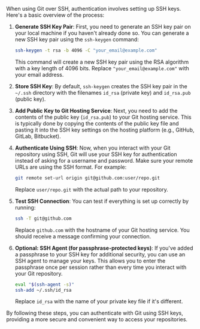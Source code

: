 When using Git over SSH, authentication involves setting up SSH keys. Here's a basic overview of the process:

1. **Generate SSH Key Pair**: First, you need to generate an SSH key pair on your local machine if you haven't already done so. You can generate a new SSH key pair using the `ssh-keygen` command:

    ```bash
    ssh-keygen -t rsa -b 4096 -C "your_email@example.com"
    ```

    This command will create a new SSH key pair using the RSA algorithm with a key length of 4096 bits. Replace `"your_email@example.com"` with your email address.

2. **Store SSH Key**: By default, `ssh-keygen` creates the SSH key pair in the `~/.ssh` directory with the filenames `id_rsa` (private key) and `id_rsa.pub` (public key). 

3. **Add Public Key to Git Hosting Service**: Next, you need to add the contents of the public key (`id_rsa.pub`) to your Git hosting service. This is typically done by copying the contents of the public key file and pasting it into the SSH key settings on the hosting platform (e.g., GitHub, GitLab, Bitbucket).

4. **Authenticate Using SSH**: Now, when you interact with your Git repository using SSH, Git will use your SSH key for authentication instead of asking for a username and password. Make sure your remote URLs are using the SSH format. For example:

    ```bash
    git remote set-url origin git@github.com:user/repo.git
    ```

    Replace `user/repo.git` with the actual path to your repository.

5. **Test SSH Connection**: You can test if everything is set up correctly by running:

    ```bash
    ssh -T git@github.com
    ```

    Replace `github.com` with the hostname of your Git hosting service. You should receive a message confirming your connection.

6. **Optional: SSH Agent (for passphrase-protected keys)**: If you've added a passphrase to your SSH key for additional security, you can use an SSH agent to manage your keys. This allows you to enter the passphrase once per session rather than every time you interact with your Git repository. 

    ```bash
    eval "$(ssh-agent -s)"
    ssh-add ~/.ssh/id_rsa
    ```

    Replace `id_rsa` with the name of your private key file if it's different.

By following these steps, you can authenticate with Git using SSH keys, providing a more secure and convenient way to access your repositories.

